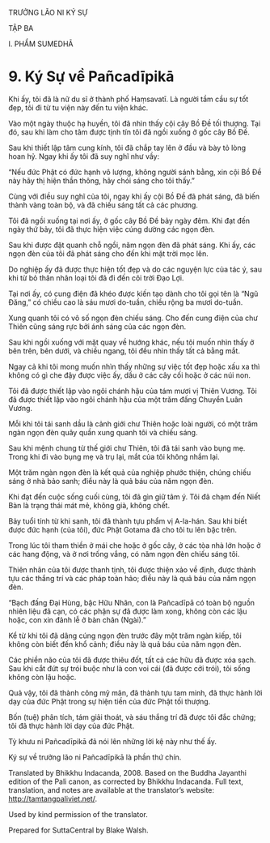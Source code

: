 TRƯỞNG LÃO NI KÝ SỰ

TẬP BA

I. PHẨM SUMEDHĀ

# 9\. Ký Sự về Pañcadīpikā

Khi ấy, tôi đã là nữ du sĩ ở thành phố Haṃsavatī. Là người tầm cầu sự tốt đẹp, tôi đi từ tu viện này đến tu viện khác.

Vào một ngày thuộc hạ huyền, tôi đã nhìn thấy cội cây Bồ Đề tối thượng. Tại đó, sau khi làm cho tâm được tịnh tín tôi đã ngồi xuống ở gốc cây Bồ Đề.

Sau khi thiết lập tâm cung kính, tôi đã chắp tay lên ở đầu và bày tỏ lòng hoan hỷ. Ngay khi ấy tôi đã suy nghĩ như vầy:

“Nếu đức Phật có đức hạnh vô lượng, không người sánh bằng, xin cội Bồ Đề này hãy thị hiện thần thông, hãy chói sáng cho tôi thấy.”

Cùng với điều suy nghĩ của tôi, ngay khi ấy cội Bồ Đề đã phát sáng, đã biến thành vàng toàn bộ, và đã chiếu sáng tất cả các phương.

Tôi đã ngồi xuống tại nơi ấy, ở gốc cây Bồ Đề bảy ngày đêm. Khi đạt đến ngày thứ bảy, tôi đã thực hiện việc cúng dường các ngọn đèn.

Sau khi được đặt quanh chỗ ngồi, năm ngọn đèn đã phát sáng. Khi ấy, các ngọn đèn của tôi đã phát sáng cho đến khi mặt trời mọc lên.

Do nghiệp ấy đã được thực hiện tốt đẹp và do các nguyện lực của tác ý, sau khi từ bỏ thân nhân loại tôi đã đi đến cõi trời Đạo Lợi.

Tại nơi ấy, có cung điện đã khéo được kiến tạo dành cho tôi gọi tên là “Ngũ Đăng,” có chiều cao là sáu mươi do-tuần, chiều rộng ba mươi do-tuần.

Xung quanh tôi có vô số ngọn đèn chiếu sáng. Cho đến cung điện của chư Thiên cũng sáng rực bởi ánh sáng của các ngọn đèn.

Sau khi ngồi xuống với mặt quay về hướng khác, nếu tôi muốn nhìn thấy ở bên trên, bên dưới, và chiều ngang, tôi đều nhìn thấy tất cả bằng mắt.

Ngay cả khi tôi mong muốn nhìn thấy những sự việc tốt đẹp hoặc xấu xa thì không có gì che đậy được việc ấy, dầu ở các cây cối hoặc ở các núi non.

Tôi đã được thiết lập vào ngôi chánh hậu của tám mươi vị Thiên Vương. Tôi đã được thiết lập vào ngôi chánh hậu của một trăm đấng Chuyển Luân Vương.

Mỗi khi tôi tái sanh dầu là cảnh giới chư Thiên hoặc loài người, có một trăm ngàn ngọn đèn quây quần xung quanh tôi và chiếu sáng.

Sau khi mệnh chung từ thế giới chư Thiên, tôi đã tái sanh vào bụng mẹ. Trong khi đi vào bụng mẹ và trụ lại, mắt của tôi không nhắm lại.

Một trăm ngàn ngọn đèn là kết quả của nghiệp phước thiện, chúng chiếu sáng ở nhà bảo sanh; điều này là quả báu của năm ngọn đèn.

Khi đạt đến cuộc sống cuối cùng, tôi đã gìn giữ tâm ý. Tôi đã chạm đến Niết Bàn là trạng thái mát mẻ, không già, không chết.

Bảy tuổi tính từ khi sanh, tôi đã thành tựu phẩm vị A-la-hán. Sau khi biết được đức hạnh (của tôi), đức Phật Gotama đã cho tôi tu lên bậc trên.

Trong lúc tôi tham thiền ở mái che hoặc ở gốc cây, ở các tòa nhà lớn hoặc ở các hang động, và ở nơi trống vắng, có năm ngọn đèn chiếu sáng tôi.

Thiên nhãn của tôi được thanh tịnh, tôi được thiện xảo về định, được thành tựu các thắng trí và các pháp toàn hảo; điều này là quả báu của năm ngọn đèn.

“Bạch đấng Đại Hùng, bậc Hữu Nhãn, con là Pañcadīpā có toàn bộ nguồn nhiên liệu đã cạn, có các phận sự đã được làm xong, không còn các lậu hoặc, con xin đảnh lễ ở bàn chân (Ngài).”

Kể từ khi tôi đã dâng cúng ngọn đèn trước đây một trăm ngàn kiếp, tôi không còn biết đến khổ cảnh; điều này là quả báu của năm ngọn đèn.

Các phiền não của tôi đã được thiêu đốt, tất cả các hữu đã được xóa sạch. Sau khi cắt đứt sự trói buộc như là con voi cái (đã được cởi trói), tôi sống không còn lậu hoặc.

Quả vậy, tôi đã thành công mỹ mãn, đã thành tựu tam minh, đã thực hành lời dạy của đức Phật trong sự hiện tiền của đức Phật tối thượng.

Bốn (tuệ) phân tích, tám giải thoát, và sáu thắng trí đã được tôi đắc chứng; tôi đã thực hành lời dạy của đức Phật.

Tỳ khưu ni Pañcadīpikā đã nói lên những lời kệ này như thế ấy.

Ký sự về trưởng lão ni Pañcadīpikā là phần thứ chín.

Translated by Bhikkhu Indacanda, 2008. Based on the Buddha Jayanthi edition of the Pali canon, as corrected by Bhikkhu Indacanda. Full text, translation, and notes are available at the translator’s website: http://tamtangpaliviet.net/.

Used by kind permission of the translator.

Prepared for SuttaCentral by Blake Walsh.